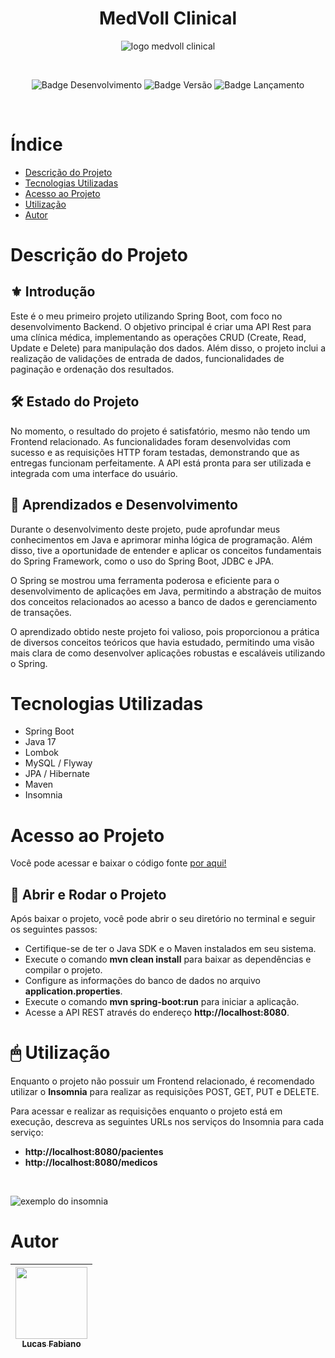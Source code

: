 <div align="center">

# MedVoll Clinical

![logo medvoll clinical](https://github.com/Luke-1207/Med.Voll_SpringBoot/assets/132922886/a3b876c1-8056-4ef5-8b85-54bbac566a7a)

<br>

![Badge Desenvolvimento](https://img.shields.io/badge/status-em%20desenvolvimento-green)
![Badge Versão](https://img.shields.io/badge/versão-v0.1.0-blue)
![Badge Lançamento](https://img.shields.io/badge/lançamento-agosto-blue)

<br>

</div>

# Índice 

* [Descrição do Projeto](#descricao-do-projeto)
* [Tecnologias Utilizadas](#tecnologias-utilizadas)
* [Acesso ao Projeto](#acesso-ao-projeto)
* [Utilização](#utilizacao)
* [Autor](#autor)

<h1><a name="descricao-do-projeto"</a> Descrição do Projeto </h1>

## ⚜ Introdução

<p>Este é o meu primeiro projeto utilizando Spring Boot, com foco no desenvolvimento Backend. O objetivo principal é criar uma API Rest para uma clínica médica, implementando as operações CRUD (Create, Read, Update e Delete) para manipulação dos dados. Além disso, o projeto inclui a realização de validações de entrada de dados, funcionalidades de paginação e ordenação dos resultados.</p>

## 🛠 Estado do Projeto

<p>No momento, o resultado do projeto é satisfatório, mesmo não tendo um Frontend relacionado. As funcionalidades foram desenvolvidas com sucesso e as requisições HTTP foram testadas, demonstrando que as entregas funcionam perfeitamente. A API está pronta para ser utilizada e integrada com uma interface do usuário.</p>

## 📕 Aprendizados e Desenvolvimento

<p>Durante o desenvolvimento deste projeto, pude aprofundar meus conhecimentos em Java e aprimorar minha lógica de programação. Além disso, tive a oportunidade de entender e aplicar os conceitos fundamentais do Spring Framework, como o uso do Spring Boot, JDBC e JPA.</p>
<p>O Spring se mostrou uma ferramenta poderosa e eficiente para o desenvolvimento de aplicações em Java, permitindo a abstração de muitos dos conceitos relacionados ao acesso a banco de dados e gerenciamento de transações.</p>
<p>O aprendizado obtido neste projeto foi valioso, pois proporcionou a prática de diversos conceitos teóricos que havia estudado, permitindo uma visão mais clara de como desenvolver aplicações robustas e escaláveis utilizando o Spring.</p>

<h1><a name="tecnologias-utilizadas"</a> Tecnologias Utilizadas </h1>

* Spring Boot
* Java 17
* Lombok
* MySQL / Flyway
* JPA / Hibernate
* Maven
* Insomnia

<h1><a name="acesso-ao-projeto"</a> Acesso ao Projeto </h1>

<p>Você pode acessar e baixar o código fonte <a href="https://github.com/Luke-1207/Med.Voll_SpringBoot/releases/tag/v0.1.0">por aqui!</a></p>

## 🔘 Abrir e Rodar o Projeto

<p>Após baixar o projeto, você pode abrir o seu diretório no terminal e seguir os seguintes passos:</p>
<ul>
  <li>Certifique-se de ter o Java SDK e o Maven instalados em seu sistema.</li>
  <li>Execute o comando <b>mvn clean install</b> para baixar as dependências e compilar o projeto.</li>
  <li>Configure as informações do banco de dados no arquivo <b>application.properties</b>.</li>
  <li>Execute o comando <b>mvn spring-boot:run</b> para iniciar a aplicação.</li>
  <li>Acesse a API REST através do endereço <b>http://localhost:8080</b>.</li>
</ul>


<h1><a name="utilizacao"</a> 🖱 Utilização </h1>

<p>Enquanto o projeto não possuir um Frontend relacionado, é recomendado utilizar o <b>Insomnia</b> para realizar as requisições POST, GET, PUT e DELETE.</p>
<p>Para acessar e realizar as requisições enquanto o projeto está em execução, descreva as seguintes URLs nos serviços do Insomnia para cada serviço:</p>
<ul>
  <li><strong>http://localhost:8080/pacientes</strong></li>
  <li><b>http://localhost:8080/medicos</b></li>
</ul>
<br>

![exemplo do insomnia](https://github.com/Luke-1207/Med.Voll_SpringBoot/assets/132922886/19bce195-ca20-4f99-8e34-6a50cfd19d04)

<h1><a name="autor"</a> Autor </h1>

| [<img loading="lazy" src="https://avatars.githubusercontent.com/u/132922886?v=4" width=115><br><sub>Lucas Fabiano</sub>](https://github.com/Luke-1207) |
| :---: | 
